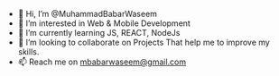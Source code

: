 - 👋 Hi, I’m @MuhammadBabarWaseem
- 👀 I’m interested in Web & Mobile Development
- 🌱 I’m currently learning JS, REACT, NodeJs
- 💞️ I’m looking to collaborate on Projects That help me to improve my skills.
- 📫 Reach me on mbabarwaseem@gmail.com

<!---
MuhammadBabarWaseem/MuhammadBabarWaseem is a ✨ special ✨ repository because its `README.md` (this file) appears on your GitHub profile.
You can click the Preview link to take a look at your changes.
--->
